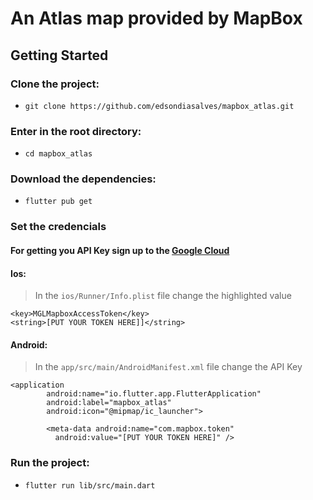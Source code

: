 <h1>An Atlas map provided by MapBox</h1>

## Getting Started

### Clone the project:
* `git clone https://github.com/edsondiasalves/mapbox_atlas.git`
### Enter in the root directory: 
- `cd mapbox_atlas`
### Download the dependencies:
* `flutter pub get`
### Set the credencials
#### For getting you API Key sign up to the [Google Cloud](https://mapbox.com/)

#### Ios:
> In the `ios/Runner/Info.plist` file change the highlighted value
```
<key>MGLMapboxAccessToken</key>
<string>[PUT YOUR TOKEN HERE]]</string>
```

#### Android:
> In the `app/src/main/AndroidManifest.xml` file change the API Key

```
<application
        android:name="io.flutter.app.FlutterApplication"
        android:label="mapbox_atlas"
        android:icon="@mipmap/ic_launcher">

        <meta-data android:name="com.mapbox.token" 
          android:value="[PUT YOUR TOKEN HERE]" />

```
### Run the project:
* `flutter run lib/src/main.dart`
